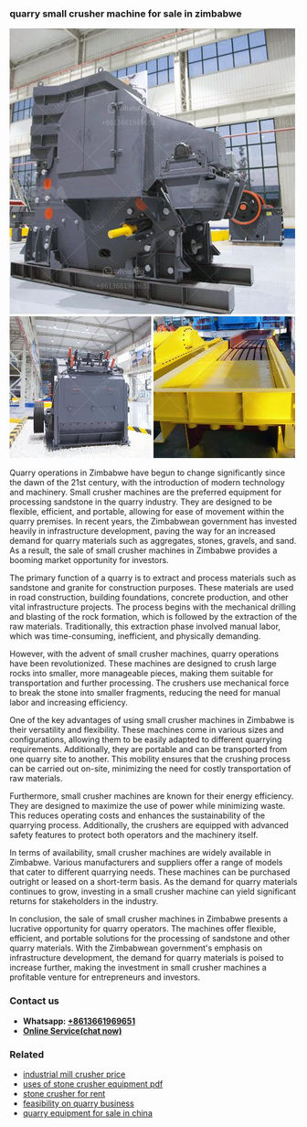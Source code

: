 <h3>quarry small crusher machine for sale in zimbabwe</h3><img src='1708408485.jpg' alt=''><p>Quarry operations in Zimbabwe have begun to change significantly since the dawn of the 21st century, with the introduction of modern technology and machinery. Small crusher machines are the preferred equipment for processing sandstone in the quarry industry. They are designed to be flexible, efficient, and portable, allowing for ease of movement within the quarry premises. In recent years, the Zimbabwean government has invested heavily in infrastructure development, paving the way for an increased demand for quarry materials such as aggregates, stones, gravels, and sand. As a result, the sale of small crusher machines in Zimbabwe provides a booming market opportunity for investors.</p><p>The primary function of a quarry is to extract and process materials such as sandstone and granite for construction purposes. These materials are used in road construction, building foundations, concrete production, and other vital infrastructure projects. The process begins with the mechanical drilling and blasting of the rock formation, which is followed by the extraction of the raw materials. Traditionally, this extraction phase involved manual labor, which was time-consuming, inefficient, and physically demanding.</p><p>However, with the advent of small crusher machines, quarry operations have been revolutionized. These machines are designed to crush large rocks into smaller, more manageable pieces, making them suitable for transportation and further processing. The crushers use mechanical force to break the stone into smaller fragments, reducing the need for manual labor and increasing efficiency.</p><p>One of the key advantages of using small crusher machines in Zimbabwe is their versatility and flexibility. These machines come in various sizes and configurations, allowing them to be easily adapted to different quarrying requirements. Additionally, they are portable and can be transported from one quarry site to another. This mobility ensures that the crushing process can be carried out on-site, minimizing the need for costly transportation of raw materials.</p><p>Furthermore, small crusher machines are known for their energy efficiency. They are designed to maximize the use of power while minimizing waste. This reduces operating costs and enhances the sustainability of the quarrying process. Additionally, the crushers are equipped with advanced safety features to protect both operators and the machinery itself.</p><p>In terms of availability, small crusher machines are widely available in Zimbabwe. Various manufacturers and suppliers offer a range of models that cater to different quarrying needs. These machines can be purchased outright or leased on a short-term basis. As the demand for quarry materials continues to grow, investing in a small crusher machine can yield significant returns for stakeholders in the industry.</p><p>In conclusion, the sale of small crusher machines in Zimbabwe presents a lucrative opportunity for quarry operators. The machines offer flexible, efficient, and portable solutions for the processing of sandstone and other quarry materials. With the Zimbabwean government's emphasis on infrastructure development, the demand for quarry materials is poised to increase further, making the investment in small crusher machines a profitable venture for entrepreneurs and investors.</p><h3>Contact us</h3><ul><li><strong>Whatsapp:&nbsp;<a href="https://wa.me/8613661969651">+8613661969651</a></strong></li><li><a href="https://swt.shibang-china.com/?git&amp;zhl&amp;quarry small crusher machine for sale in zimbabwe"><strong>Online Service(chat now)</strong></a></li></ul><h3>Related</h3><ul><li><a href='industrial mill crusher price.md'>industrial mill crusher price</a></li><li><a href='uses of stone crusher equipment pdf.md'>uses of stone crusher equipment pdf</a></li><li><a href='stone crusher for rent.md'>stone crusher for rent</a></li><li><a href='feasibility on quarry business.md'>feasibility on quarry business</a></li><li><a href='quarry equipment for sale in china.md'>quarry equipment for sale in china</a></li></ul>